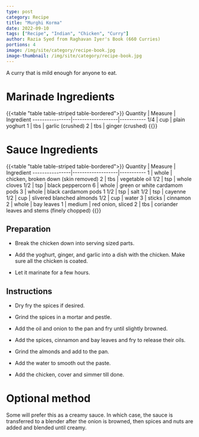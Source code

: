 ```yaml
---
type: post
category: Recipe
title: "Murghi Korma"
date: 2022-09-10
tags: ["Recipe", "Indian", "Chicken", "Curry"]
author: Razia Syed from Raghavan Iyer's Book (660 Curries)
portions: 4
image: /img/site/category/recipe-book.jpg
image-thumbnail: /img/site/category/recipe-book.jpg
---
```


A curry that is mild enough for anyone to eat.
<!--more-->

# Marinade Ingredients

{{<table "table table-striped table-bordered">}}
Quantity		| Measure 			| Ingredient
----------------|-------------------|-----------
1/4				| cup				| plain yoghurt
1				| tbs				| garlic (crushed)
2				| tbs				| ginger (crushed)
{{</table>}}

# Sauce Ingredients

{{<table "table table-striped table-bordered">}}
Quantity		| Measure 			| Ingredient
----------------|-------------------|-----------
1				| whole				| chicken, broken down (skin removed)
2				| tbs				| vegetable oil
1/2				| tsp				| whole cloves
1/2				| tsp				| black peppercorn
6				| whole				| green or white cardamom pods
3				| whole				| black cardamom pods
1 1/2			| tsp				| salt
1/2				| tsp				| cayenne
1/2				| cup				| slivered blanched almonds
1/2				| cup				| water
3				| sticks			| cinnamon
2				| whole				| bay leaves
1				| medium			| red onion, sliced
2				| tbs				| coriander leaves and stems (finely chopped)
{{</table>}}

## Preparation

* Break the chicken down into serving sized parts.

* Add the yoghurt, ginger, and garlic into a dish with the chicken. Make sure all the chicken is coated.

* Let it marinate for a few hours.

## Instructions

* Dry fry the spices if desired.

* Grind the spices in a mortar and pestle.

* Add the oil and onion to the pan and fry until slightly browned.

* Add the spices, cinnamon and bay leaves and fry to release their oils.

* Grind the almonds and add to the pan.

* Add the water to smooth out the paste.

* Add the chicken, cover and simmer till done.

# Optional method

Some will prefer this as a creamy sauce. In which case, the sauce is transferred to a blender after the onion is browned, then spices and nuts are added and blended until creamy.
